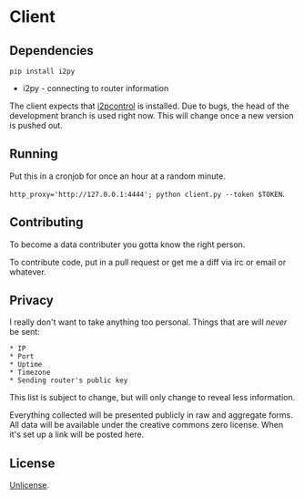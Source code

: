 # Client

## Dependencies

`pip install i2py`

* i2py - connecting to router information

The client expects that [i2pcontrol](http://itoopie.i2p) is installed.
Due to bugs, the head of the development branch is used right now.
This will change once a new version is pushed out.

## Running

Put this in a cronjob for once an hour at a random minute.

`http_proxy='http://127.0.0.1:4444'; python client.py --token $TOKEN`.

## Contributing

To become a data contributer you gotta know the right person.

To contribute code, put in a pull request or get me a diff via irc or email or whatever.

## Privacy

I really don't want to take anything too personal.
Things that are will *never* be sent:

	* IP
	* Port
	* Uptime
	* Timezone
	* Sending router's public key

This list is subject to change, but will only change to reveal less information.

Everything collected will be presented publicly in raw and aggregate forms.
All data will be available under the creative commons zero license.
When it's set up a link will be posted here.

## License

[Unlicense](LICENSE).
